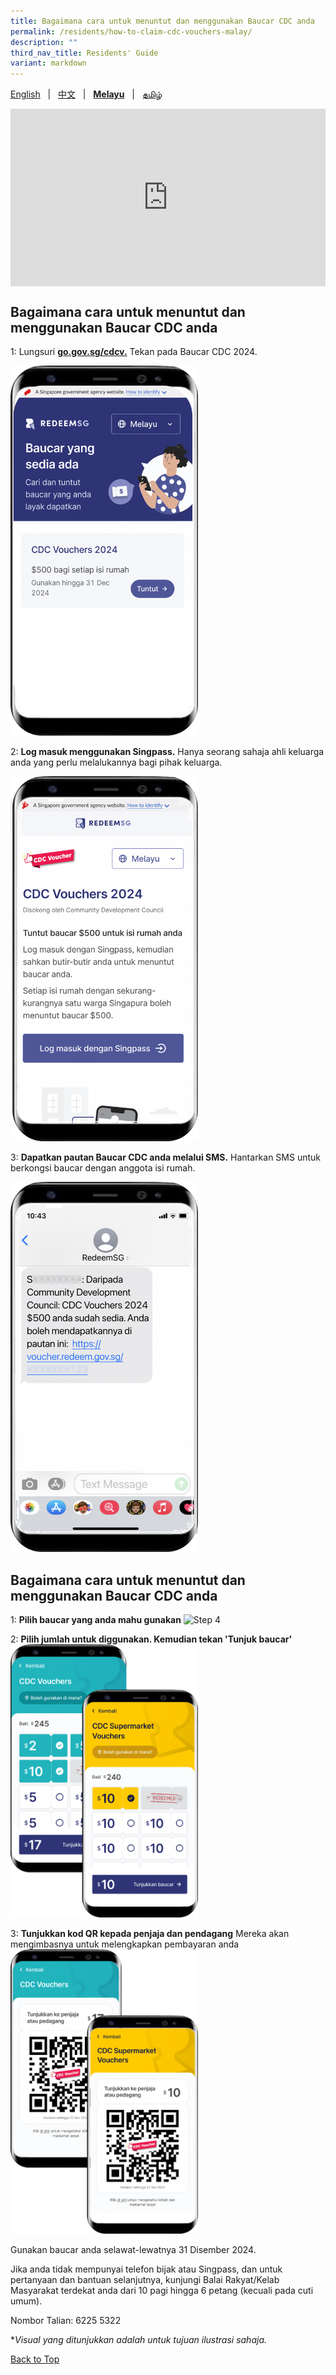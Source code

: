 ```yaml
---
title: Bagaimana cara untuk menuntut dan menggunakan Baucar CDC anda
permalink: /residents/how-to-claim-cdc-vouchers-malay/
description: ""
third_nav_title: Residents' Guide
variant: markdown
---
```

<span id="cdcv_page_top"></span>

[English](/residents/how-to-claim-cdc-vouchers) &nbsp;&nbsp;|&nbsp;&nbsp; [中文](/residents/how-to-claim-cdc-vouchers-chinese) &nbsp;&nbsp;|&nbsp;&nbsp; **[Melayu](/residents/how-to-claim-cdc-vouchers-malay)** &nbsp;&nbsp;|&nbsp;&nbsp; [தமிழ்](/residents/how-to-claim-cdc-vouchers-tamil)

<style>
a.bp-button {
	height: 6em !important;
	white-space:pre-line !important;
}
 .youtubecontainer {
    position: relative;
    width: 100%;
    height: 0;
    padding-bottom: 56.25%;
}
.youtubevideo {
    position: absolute;
    top: 0;
    left: 0;
    width: 100%;
    height: 100%;
}
</style>

<div class="youtubecontainer">
<iframe class="youtubevideo" src="https://www.youtube.com/embed/jLqF82GsCdM?si=OshgbHXpea0PDuM6" title="YouTube video player" frameborder="0" allow="accelerometer; autoplay; clipboard-write; encrypted-media; gyroscope; picture-in-picture" allowfullscreen=""></iframe>
</div>

## Bagaimana cara untuk menuntut dan menggunakan Baucar CDC anda

1: Lungsuri **[go.gov.sg/cdcv.](https://go.gov.sg/cdcv)** Tekan pada Baucar CDC 2024. 

<img src="/images/2024%20Phone%20Screens/Mal_Campaign_Page.png" alt="Step 1" style="width:300px !important;">


2: **Log masuk menggunakan Singpass.** Hanya seorang sahaja ahli keluarga anda yang perlu melalukannya bagi pihak keluarga.

<img src="/images/2024%20Phone%20Screens/Mal_Singpass_Claim_Page.png" alt="Step 2" style="width:300px !important;">

3: **Dapatkan pautan Baucar CDC anda melalui SMS.** Hantarkan SMS untuk berkongsi baucar dengan anggota isi rumah.

<img src="/images/2024%20Phone%20Screens/Mal_SMS_Page.png" alt="Step 3" style="width:300px !important;">

## Bagaimana cara untuk menuntut dan menggunakan Baucar CDC anda

1: **Pilih baucar yang anda mahu gunakan** 
<img src="/images/2024%20Phone%20Screens/Mal_Select_Correct_Voucher.png" alt="Step 4" style="width:600px !important;">

2: **Pilih jumlah untuk diggunakan. Kemudian tekan 'Tunjuk baucar'** 
<img src="/images/2024%20Phone%20Screens/Mal_Select_Voucher_Both.png" alt="Step 4" style="width:300px !important;">

3: **Tunjukkan kod QR kepada penjaja dan pendagang** Mereka akan mengimbasnya untuk melengkapkan pembayaran anda
<img src="/images/2024%20Phone%20Screens/Mal_Show_Both_QR.png" alt="Step 4" style="width:300px !important;">


Gunakan baucar anda selawat-lewatnya 31 Disember 2024.

Jika anda tidak mempunyai telefon bijak atau Singpass, dan untuk pertanyaan dan bantuan selanjutnya, kunjungi Balai Rakyat/Kelab Masyarakat terdekat anda dari 10 pagi hingga 6 petang (kecuali pada cuti umum).

Nombor Talian: 6225 5322

*<i>Visual yang ditunjukkan adalah untuk tujuan ilustrasi sahaja.</i>

[Back to Top](#cdcv_page_top)